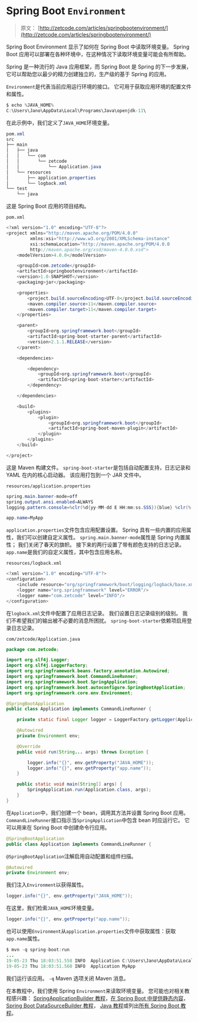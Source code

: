 # Spring Boot `Environment`

> 原文： [http://zetcode.com/articles/springbootenvironment/](http://zetcode.com/articles/springbootenvironment/)

Spring Boot Environment 显示了如何在 Spring Boot 中读取环境变量。 Spring Boot 应用可以部署在各种环境中，在这种情况下读取环境变量可能会有所帮助。

Spring 是一种流行的 Java 应用框架，而 Spring Boot 是 Spring 的下一步发展，它可以帮助您以最少的精力创建独立的，生产级的基于 Spring 的应用。

`Environment`是代表当前应用运行环境的接口。 它可用于获取应用环境的配置文件和属性。

```java
$ echo %JAVA_HOME%
C:\Users\Jano\AppData\Local\Programs\Java\openjdk-11\

```

在此示例中，我们定义了`JAVA_HOME`环境变量。

```java
pom.xml
src
├── main
│   ├── java
│   │   └── com
│   │       └── zetcode
│   │           └── Application.java
│   └── resources
│       ├── application.properties
│       └── logback.xml 
└── test
    └── java

```

这是 Spring Boot 应用的项目结构。

`pom.xml`

```java
<?xml version="1.0" encoding="UTF-8"?>
<project xmlns="http://maven.apache.org/POM/4.0.0"
         xmlns:xsi="http://www.w3.org/2001/XMLSchema-instance"
         xsi:schemaLocation="http://maven.apache.org/POM/4.0.0
         http://maven.apache.org/xsd/maven-4.0.0.xsd">
    <modelVersion>4.0.0</modelVersion>

    <groupId>com.zetcode</groupId>
    <artifactId>springbootenvironment</artifactId>
    <version>1.0-SNAPSHOT</version>
    <packaging>jar</packaging>

    <properties>
        <project.build.sourceEncoding>UTF-8</project.build.sourceEncoding>
        <maven.compiler.source>11</maven.compiler.source>
        <maven.compiler.target>11</maven.compiler.target>
    </properties>

    <parent>
        <groupId>org.springframework.boot</groupId>
        <artifactId>spring-boot-starter-parent</artifactId>
        <version>2.1.1.RELEASE</version>
    </parent>

    <dependencies>

        <dependency>
            <groupId>org.springframework.boot</groupId>
            <artifactId>spring-boot-starter</artifactId>
        </dependency>

    </dependencies>

    <build>
        <plugins>
            <plugin>
                <groupId>org.springframework.boot</groupId>
                <artifactId>spring-boot-maven-plugin</artifactId>
            </plugin>
        </plugins>
    </build>

</project>

```

这是 Maven 构建文件。 `spring-boot-starter`是包括自动配置支持，日志记录和 YAML 在内的核心启动器。 该应用打包到一个 JAR 文件中。

`resources/application.properties`

```java
spring.main.banner-mode=off
spring.output.ansi.enabled=ALWAYS
logging.pattern.console=%clr(%d{yy-MM-dd E HH:mm:ss.SSS}){blue} %clr(%-5p) %clr(%logger{0}){blue} %clr(%m){faint}%n

app.name=MyApp

```

`application.properties`文件包含应用配置设置。 Spring 具有一些内置的应用属性，我们可以创建自定义属性。 `spring.main.banner-mode`属性是 Spring 内置属性； 我们关闭了春天的旗帜。 接下来的两行设置了带有颜色支持的日志记录。 `app.name`是我们的自定义属性，其中包含应用名称。

`resources/logback.xml`

```java
<?xml version="1.0" encoding="UTF-8"?>
<configuration>
    <include resource="org/springframework/boot/logging/logback/base.xml" />
    <logger name="org.springframework" level="ERROR"/>
    <logger name="com.zetcode" level="INFO"/>
</configuration>

```

在`logback.xml`文件中配置了应用日志记录。 我们设置日志记录级别的级别。 我们不希望我们的输出被不必要的消息所困扰。 `spring-boot-starter`依赖项启用登录日志记录。

`com/zetcode/Application.java`

```java
package com.zetcode;

import org.slf4j.Logger;
import org.slf4j.LoggerFactory;
import org.springframework.beans.factory.annotation.Autowired;
import org.springframework.boot.CommandLineRunner;
import org.springframework.boot.SpringApplication;
import org.springframework.boot.autoconfigure.SpringBootApplication;
import org.springframework.core.env.Environment;

@SpringBootApplication
public class Application implements CommandLineRunner {

    private static final Logger logger = LoggerFactory.getLogger(Application.class);

    @Autowired
    private Environment env;

    @Override
    public void run(String... args) throws Exception {

        logger.info("{}", env.getProperty("JAVA_HOME"));
        logger.info("{}", env.getProperty("app.name"));
    }

    public static void main(String[] args) {
        SpringApplication.run(Application.class, args);
    }
}

```

在`Application`中，我们创建一个 bean，调用其方法并设置 Spring Boot 应用。 `CommandLineRunner`接口指示当`SpringApplication`中包含 bean 时应运行它。 它可以用来在 Spring Boot 中创建命令行应用。

```java
@SpringBootApplication
public class Application implements CommandLineRunner {

```

`@SpringBootApplication`注解启用自动配置和组件扫描。

```java
@Autowired
private Environment env;

```

我们注入`Environment`以获得属性。

```java
logger.info("{}", env.getProperty("JAVA_HOME"));

```

在这里，我们检索`JAVA_HOME`环境变量。

```java
logger.info("{}", env.getProperty("app.name"));

```

也可以使用`Environment`从`application.properties`文件中获取属性：获取`app.name`属性。

```java
$ mvn -q spring-boot:run
...
19-05-23 Thu 18:03:51.558 INFO  Application C:\Users\Jano\AppData\Local\Programs\Java\openjdk-11\
19-05-23 Thu 18:03:51.560 INFO  Application MyApp

```

我们运行该应用。 `-q` Maven 选项关闭 Maven 消息。

在本教程中，我们使用 Spring `Environment`来读取环境变量。 您可能也对相关教程感兴趣： [SpringApplicationBuilder 教程](/springboot/springapplicationbuilder/)，[在 Spring Boot 中提供静态内容](/springboot/static/)， [Spring Boot DataSourceBuilder 教程](/springboot/datasourcebuilder/)， [Java 教程](/lang/java/)或列出[所有 Spring Boot 教程](/all/#springboot)。